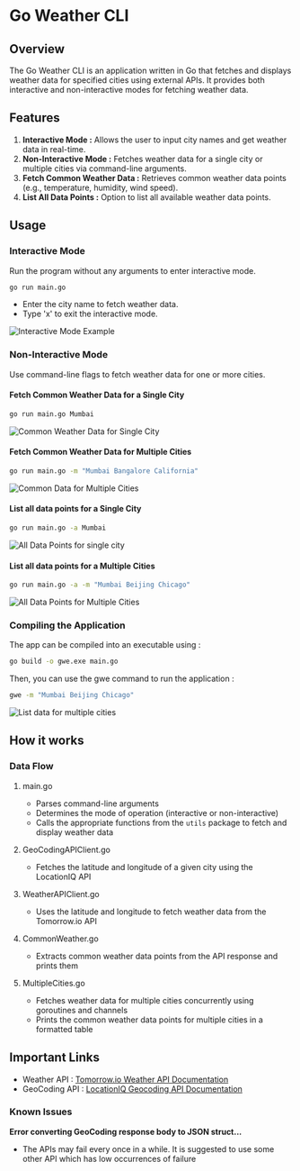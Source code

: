 # Go Weather CLI

## Overview

The Go Weather CLI is an application written in Go that fetches and displays weather data for specified cities using external APIs. It provides both interactive and non-interactive modes for fetching weather data.

## Features

1. **Interactive Mode :** Allows the user to input city names and get weather data in real-time.
2. **Non-Interactive Mode :** Fetches weather data for a single city or multiple cities via command-line arguments.
3. **Fetch Common Weather Data :** Retrieves common weather data points (e.g., temperature, humidity, wind speed).
4. **List All Data Points :** Option to list all available weather data points.

## Usage

### Interactive Mode

Run the program without any arguments to enter interactive mode.

```sh
go run main.go
```

- Enter the city name to fetch weather data.
- Type 'x' to exit the interactive mode.

![Interactive Mode Example](docs/interactive-mode-example.png)

### Non-Interactive Mode

Use command-line flags to fetch weather data for one or more cities.

#### Fetch Common Weather Data for a Single City

```sh
go run main.go Mumbai
```

![Common Weather Data for Single City](docs/common-weather-data-single-city.png)

#### Fetch Common Weather Data for Multiple Cities

```sh
go run main.go -m "Mumbai Bangalore California"
```

![Common Data for Multiple Cities](docs/common-data-multiple-cities.png)

#### List all data points for a Single City

```sh
go run main.go -a Mumbai
```

![All Data Points for single city](docs/all-data-for-single-city.png)

#### List all data points for a Multiple Cities

```sh
go run main.go -a -m "Mumbai Beijing Chicago"
```

![All Data Points for Multiple Cities](docs/all-data-multiple-cities.png)

### Compiling the Application

The app can be compiled into an executable using :

```sh
go build -o gwe.exe main.go
```

Then, you can use the gwe command to run the application :

```sh
gwe -m "Mumbai Beijing Chicago"
```

![List data for multiple cities](docs/list-data-multiple-cities-compiled.png)

## How it works

### Data Flow

1. main.go

   - Parses command-line arguments
   - Determines the mode of operation (interactive or non-interactive)
   - Calls the appropriate functions from the `utils` package to fetch and display weather data

2. GeoCodingAPIClient.go

   - Fetches the latitude and longitude of a given city using the LocationIQ API

3. WeatherAPIClient.go

   - Uses the latitude and longitude to fetch weather data from the Tomorrow.io API

4. CommonWeather.go

   - Extracts common weather data points from the API response and prints them

5. MultipleCities.go
   - Fetches weather data for multiple cities concurrently using goroutines and channels
   - Prints the common weather data points for multiple cities in a formatted table

## Important Links

- Weather API : [Tomorrow.io Weather API Documentation](https://docs.tomorrow.io/reference/weather-forecast)
- GeoCoding API : [LocationIQ Geocoding API Documentation](https://docs.locationiq.com/reference/search)

### Known Issues

**Error converting GeoCoding response body to JSON struct...**

- The APIs may fail every once in a while. It is suggested to use some other API which has low occurrences of failure
